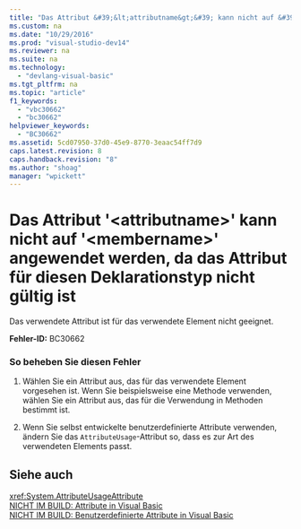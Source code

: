 ```yaml
---
title: "Das Attribut &#39;&lt;attributname&gt;&#39; kann nicht auf &#39;&lt;membername&gt;&#39; angewendet werden, da das Attribut f&#252;r diesen Deklarationstyp nicht g&#252;ltig ist"
ms.custom: na
ms.date: "10/29/2016"
ms.prod: "visual-studio-dev14"
ms.reviewer: na
ms.suite: na
ms.technology: 
  - "devlang-visual-basic"
ms.tgt_pltfrm: na
ms.topic: "article"
f1_keywords: 
  - "vbc30662"
  - "bc30662"
helpviewer_keywords: 
  - "BC30662"
ms.assetid: 5cd07950-37d0-45e9-8770-3eaac54ff7d9
caps.latest.revision: 8
caps.handback.revision: "8"
ms.author: "shoag"
manager: "wpickett"
---
```

# Das Attribut &#39;&lt;attributname&gt;&#39; kann nicht auf &#39;&lt;membername&gt;&#39; angewendet werden, da das Attribut f&#252;r diesen Deklarationstyp nicht g&#252;ltig ist
Das verwendete Attribut ist für das verwendete Element nicht geeignet.  
  
 **Fehler\-ID:** BC30662  
  
### So beheben Sie diesen Fehler  
  
1.  Wählen Sie ein Attribut aus, das für das verwendete Element vorgesehen ist. Wenn Sie beispielsweise eine Methode verwenden, wählen Sie ein Attribut aus, das für die Verwendung in Methoden bestimmt ist.  
  
2.  Wenn Sie selbst entwickelte benutzerdefinierte Attribute verwenden, ändern Sie das `AttributeUsage`\-Attribut so, dass es zur Art des verwendeten Elements passt.  
  
## Siehe auch  
 <xref:System.AttributeUsageAttribute>   
 [NICHT IM BUILD: Attribute in Visual Basic](assetId:///620bfc0e-4582-4c8b-8432-ebc5c3dccc22)   
 [NICHT IM BUILD: Benutzerdefinierte Attribute in Visual Basic](assetId:///d72d8a5c-8f64-4614-b15b-cad66845d047)